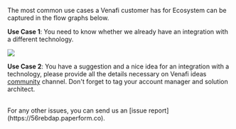 The most common use cases a Venafi customer has for Ecosystem can be captured in the flow graphs below.

**Use Case 1**: You need to know whether we already have an integration with a different technology.
<div id="A5C349CC4A4CF4C4017431177EDFA7B37D6_87031"><div id="A5C349CC4A4CF4C4017431177EDFA7B37D6_87031_robot"><a href="https://cloud.smartdraw.com/share.aspx/?pubDocShare=A5C349CC4A4CF4C4017431177EDFA7B37D6" target="_blank"><img src="https://cloud.smartdraw.com/cloudstorage/A5C349CC4A4CF4C4017431177EDFA7B37D6/preview2.png"></a></div></div><script src="https://cloud.smartdraw.com/plugins/html/js/sdjswidget_html.js" type="text/javascript"></script><script type="text/javascript">SDJS_Widget("A5C349CC4A4CF4C4017431177EDFA7B37D6",87031,1,"");</script>

**Use Case 2**: You have a suggestion and a nice idea for an integration with a technology, please provide all the details necessary on Venafi ideas [community](https://community.venafi.com/) channel. Don't forget to tag your account manager and solution architect.

<br>
For any other issues, you can send us an [issue report](https://56rebdap.paperform.co). 